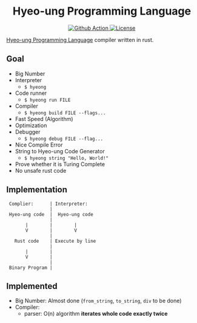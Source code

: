 <h1 align="center">Hyeo-ung Programming Language</h1>

<p align="center">
<a href="https://github.com/buttercrab/hyeo-ung-lang/actions?query=workflow%3ARust">
<img alt="Github Action" src="https://img.shields.io/github/workflow/status/buttercrab/hyeo-ung-lang/Rust?style=flat-square"/>
</a>
<a href="https://github.com/buttercrab/hyeo-ung-lang/blob/master/LICENSE">
<img alt="License" src="https://img.shields.io/github/license/buttercrab/hyeo-ung-lang?style=flat-square"/>
</a>
</p>

[Hyeo-ung Programming Language](https://gist.github.com/xnuk/d9f883ede568d97caa158255e4b4d069) compiler written in rust.

## Goal

- Big Number
- Interpreter
  + `$ hyeong`
- Code runner
  + `$ hyeong run FILE`
- Compiler
  + `$ hyeong build FILE --flags...`
- Fast Speed (Algorithm)
- Optimization
- Debugger
  + `$ hyeong debug FILE --flag...`
- Nice Compile Error
- String to Hyeo-ung Code Generator
  + `$ hyeong string "Hello, World!"`
- Prove whether it is Turing Complete
- No unsafe rust code

## Implementation

```
 Complier:      | Interpreter:
                | 
 Hyeo-ung code  |  Hyeo-ung code
                | 
       |        |        |
       V        |        V
                | 
   Rust code    | Execute by line
                | 
       |        | 
       V        | 
                | 
 Binary Program | 
```

## Implemented

- Big Number: Almost done (`from_string`, `to_string`, `div` to be done)
- Compiler:
  + parser: O(n) algorithm **iterates whole code exactly twice**